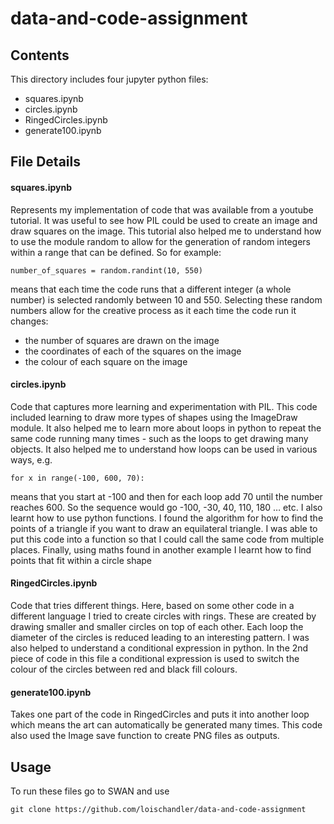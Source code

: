 # data-and-code-assignment

## Contents 

This directory includes four jupyter python files:

- squares.ipynb
- circles.ipynb
- RingedCircles.ipynb
- generate100.ipynb

## File Details 

#### squares.ipynb 

Represents my implementation of code that was available from a youtube tutorial. It was useful to see how PIL could be used to create an image and draw squares on the image. This tutorial also helped me to understand how to use the module random to allow for the generation of random integers within a range that can be defined. So for example:

`number_of_squares = random.randint(10, 550)`
 
means that each time the code runs that a different integer (a whole number) is selected randomly between 10 and 550. Selecting these random numbers allow for the creative process as it each time the code run it changes:
- the number of squares are drawn on the image
- the coordinates of each of the squares on the image
- the colour of each square on the image


#### circles.ipynb 

Code that captures more learning and experimentation with PIL. This code included learning to draw more types of shapes using the ImageDraw module. It also helped me to learn more about loops in python to repeat the same code running many times - such as the loops to get drawing many objects. It also helped me to understand how loops can be used in various ways, e.g. 

`for x in range(-100, 600, 70):`

means that you start at -100 and then for each loop add 70 until the number reaches 600. So the sequence would go -100, -30, 40, 110, 180 … etc. I also learnt how to use python functions. I found the algorithm for how to find the points of a triangle if you want to draw an equilateral triangle. I was able to put this code into a function so that I could call the same code from multiple places.  Finally, using maths found in another example I learnt how to find points that fit within a circle shape


#### RingedCircles.ipynb

Code that tries different things. Here, based on some other code in a different language I tried to create circles with rings. These are created by drawing smaller and smaller circles on top of each other. Each loop the diameter of the circles is reduced leading to an interesting pattern. I was also helped to understand a conditional expression in python. In the 2nd piece of code in this file a conditional expression is used to switch the colour of the circles between red and black fill colours. 


#### generate100.ipynb

Takes one part of the code in RingedCircles and puts it into another loop which means the art can automatically be generated many times.  This code also used the Image save function to create PNG files as outputs. 


## Usage

To run these files go to SWAN and use 

`git clone https://github.com/loischandler/data-and-code-assignment`


